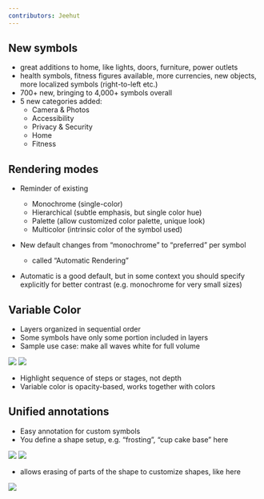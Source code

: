 ```yaml
---
contributors: Jeehut
---
```


## New symbols

- great additions to home, like lights, doors, furniture, power outlets
- health symbols, fitness figures available, more currencies, new objects, more localized symbols (right-to-left etc.)
- 700+ new, bringing to 4,000+ symbols overall
- 5 new categories added:
  - Camera & Photos
  - Accessibility
  - Privacy & Security
  - Home
  - Fitness

## Rendering modes

- Reminder of existing
  - Monochrome (single-color)
  - Hierarchical (subtle emphasis, but single color hue)
  - Palette (allow customized color palette, unique look)
  - Multicolor (intrinsic color of the symbol used)

- New default changes from “monochrome” to “preferred” per symbol
  - called “Automatic Rendering”

- Automatic is a good default, but in some context you should specify explicitly for better contrast (e.g. monochrome for very small sizes)

## Variable Color

- Layers organized in sequential order
- Some symbols have only some portion included in layers
- Sample use case: make all waves white for full volume

![](https://user-images.githubusercontent.com/6942160/172726950-90f1da48-f7ae-436d-859b-19e4d5d6c42f.png)
![](https://user-images.githubusercontent.com/6942160/172726995-27ef7367-b455-4de1-8ef7-49401a8523f4.png)

- Highlight sequence of steps or stages, not depth
- Variable color is opacity-based, works together with colors

## Unified annotations

- Easy annotation for custom symbols
- You define a shape setup, e.g. “frosting”, “cup cake base” here
    
![](https://user-images.githubusercontent.com/6942160/172727010-c769b9eb-aab7-4088-8e1c-617d1de1b7d5.png)
![](https://user-images.githubusercontent.com/6942160/172727026-e43cd2a6-e257-4897-8084-f00fb632d520.png)
    
    
- allows erasing of parts of the shape to customize shapes, like here

![](https://user-images.githubusercontent.com/6942160/172727088-29b09c94-470a-4f25-803e-c3889b7f1445.png)
